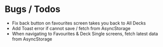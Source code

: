 # Bugs / Todos
* Fix back button on favourites screen takes you back to All Decks
* Add Toast error if cannot save / fetch from AsyncStorage
* When navigating to Favourites & Deck Single screens, fetch latest data from AsyncStorage
